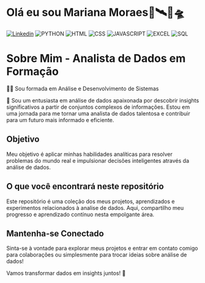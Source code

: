 
# Olá eu sou Mariana Moraes🔋🛰️🚀🛸
[![Linkedin](https://img.shields.io/badge/LinkedIn-0077B5?style=for-the-badge&logo=linkedin&logoColor=white)](https://www.linkedin.com/in/mariana-moraes-92a96726b?utm_source=share&utm_campaign=share_via&utm_content=profile&utm_medium=android_app) ![PYTHON](https://img.shields.io/badge/Python-14354C?style=for-the-badge&logo=python&logoColor=white)  ![HTML](https://img.shields.io/badge/HTML5-E34F26?style=for-the-badge&logo=html5&logoColor=white) ![CSS](https://img.shields.io/badge/CSS-239120?&style=for-the-badge&logo=css3&logoColor=white) ![JAVASCRIPT](https://img.shields.io/badge/JavaScript-F7DF1E?style=for-the-badge&logo=javascript&logoColor=black) ![EXCEL](https://img.shields.io/badge/Microsoft_Excel-217346?style=for-the-badge&logo=microsoft-excel&logoColor=white) ![SQL](https://img.shields.io/badge/MySQL-00000F?style=for-the-badge&logo=mysql&logoColor=white)
# Sobre Mim - Analista de Dados em Formação
 👩‍💻 Sou formada em Análise e Desenvolvimento de Sistemas
 
 👋 Sou um entusiasta em análise de dados apaixonada por descobrir insights significativos a partir de conjuntos complexos de informações. Estou em uma jornada para me tornar uma analista de dados talentosa e contribuir para um futuro mais informado e eficiente.

## Objetivo

Meu objetivo é aplicar minhas habilidades analíticas para resolver problemas do mundo real e impulsionar decisões inteligentes através da análise de dados.

## O que você encontrará neste repositório

Este repositório é uma coleção dos meus projetos, aprendizados e experimentos relacionados à analise de dados. Aqui, compartilho meu progresso e aprendizado contínuo nesta empolgante área.

## Mantenha-se Conectado


Sinta-se à vontade para explorar meus projetos e entrar em contato comigo para colaborações ou simplesmente para trocar ideias sobre análise de dados!

Vamos transformar dados em insights juntos! 🚀
